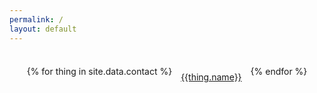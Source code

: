 ```yaml
---
permalink: /
layout: default
---
```


<article class="bubble">
<div style="display:flex;flex-wrap:wrap;align-items:center;justify-content:center;">
{% for thing in site.data.contact %}
<div style="text-align:center;padding:1em;">
<a href="{{thing.link}}"><i class='fa fa-{{thing.icon}} fa-2x'></i><br />{{thing.name}}</a>
</div>
{% endfor %}
</div>
</article>
